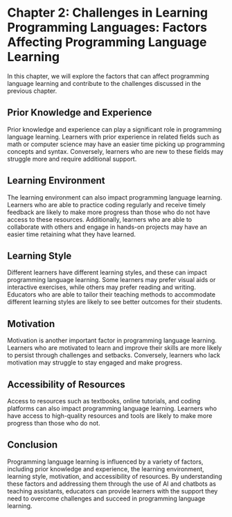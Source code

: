 Chapter 2: Challenges in Learning Programming Languages: Factors Affecting Programming Language Learning
========================================================================================================

In this chapter, we will explore the factors that can affect programming language learning and contribute to the challenges discussed in the previous chapter.

Prior Knowledge and Experience
------------------------------

Prior knowledge and experience can play a significant role in programming language learning. Learners with prior experience in related fields such as math or computer science may have an easier time picking up programming concepts and syntax. Conversely, learners who are new to these fields may struggle more and require additional support.

Learning Environment
--------------------

The learning environment can also impact programming language learning. Learners who are able to practice coding regularly and receive timely feedback are likely to make more progress than those who do not have access to these resources. Additionally, learners who are able to collaborate with others and engage in hands-on projects may have an easier time retaining what they have learned.

Learning Style
--------------

Different learners have different learning styles, and these can impact programming language learning. Some learners may prefer visual aids or interactive exercises, while others may prefer reading and writing. Educators who are able to tailor their teaching methods to accommodate different learning styles are likely to see better outcomes for their students.

Motivation
----------

Motivation is another important factor in programming language learning. Learners who are motivated to learn and improve their skills are more likely to persist through challenges and setbacks. Conversely, learners who lack motivation may struggle to stay engaged and make progress.

Accessibility of Resources
--------------------------

Access to resources such as textbooks, online tutorials, and coding platforms can also impact programming language learning. Learners who have access to high-quality resources and tools are likely to make more progress than those who do not.

Conclusion
----------

Programming language learning is influenced by a variety of factors, including prior knowledge and experience, the learning environment, learning style, motivation, and accessibility of resources. By understanding these factors and addressing them through the use of AI and chatbots as teaching assistants, educators can provide learners with the support they need to overcome challenges and succeed in programming language learning.
